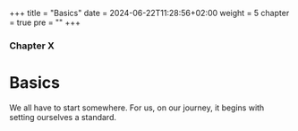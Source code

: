+++
title = "Basics"
date = 2024-06-22T11:28:56+02:00
weight = 5
chapter = true
pre = ""
+++

### Chapter X

# Basics

We all have to start somewhere. For us, on our journey, it begins with setting ourselves a standard.
